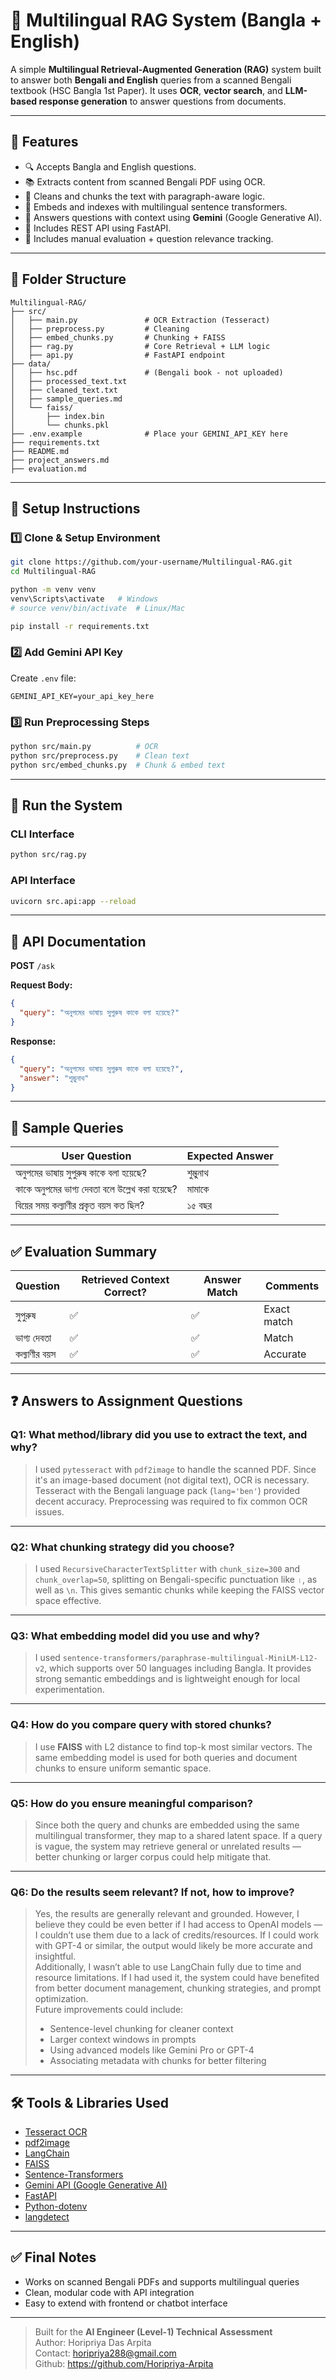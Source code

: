 # 🤖 Multilingual RAG System (Bangla + English)

A simple **Multilingual Retrieval-Augmented Generation (RAG)** system built to answer both **Bengali and English** queries from a scanned Bengali textbook (HSC Bangla 1st Paper). It uses **OCR**, **vector search**, and **LLM-based response generation** to answer questions from documents.

---

## 📌 Features

- 🔍 Accepts Bangla and English questions.
- 📚 Extracts content from scanned Bengali PDF using OCR.
- 🧹 Cleans and chunks the text with paragraph-aware logic.
- 🧠 Embeds and indexes with multilingual sentence transformers.
- 🤖 Answers questions with context using **Gemini** (Google Generative AI).
- 🔗 Includes REST API using FastAPI.
- 🧪 Includes manual evaluation + question relevance tracking.

---

## 📁 Folder Structure

```
Multilingual-RAG/
├── src/
│   ├── main.py               # OCR Extraction (Tesseract)
│   ├── preprocess.py         # Cleaning
│   ├── embed_chunks.py       # Chunking + FAISS
│   ├── rag.py                # Core Retrieval + LLM logic
│   ├── api.py                # FastAPI endpoint
├── data/
│   ├── hsc.pdf               # (Bengali book - not uploaded)
│   ├── processed_text.txt
│   ├── cleaned_text.txt
│   ├── sample_queries.md
│   └── faiss/
│       ├── index.bin
│       └── chunks.pkl
├── .env.example              # Place your GEMINI_API_KEY here
├── requirements.txt
├── README.md
├── project_answers.md
├── evaluation.md
```

---

## 🚀 Setup Instructions

### 1️⃣ Clone & Setup Environment

```bash
git clone https://github.com/your-username/Multilingual-RAG.git
cd Multilingual-RAG

python -m venv venv
venv\Scripts\activate   # Windows
# source venv/bin/activate  # Linux/Mac

pip install -r requirements.txt
```

### 2️⃣ Add Gemini API Key

Create `.env` file:

```env
GEMINI_API_KEY=your_api_key_here
```

### 3️⃣ Run Preprocessing Steps

```bash
python src/main.py          # OCR
python src/preprocess.py    # Clean text
python src/embed_chunks.py  # Chunk & embed text
```

---

## 🧪 Run the System

### CLI Interface
```bash
python src/rag.py
```

### API Interface
```bash
uvicorn src.api:app --reload
```

---

## 🔗 API Documentation

**POST** `/ask`

**Request Body:**
```json
{
  "query": "অনুপমের ভাষায় সুপুরুষ কাকে বলা হয়েছে?"
}
```

**Response:**
```json
{
  "query": "অনুপমের ভাষায় সুপুরুষ কাকে বলা হয়েছে?",
  "answer": "শুম্ভুনাথ"
}
```

---

## 📝 Sample Queries

| User Question | Expected Answer |
|---------------|-----------------|
| অনুপমের ভাষায় সুপুরুষ কাকে বলা হয়েছে? | শুম্ভুনাথ |
| কাকে অনুপমের ভাগ্য দেবতা বলে উল্লেখ করা হয়েছে? | মামাকে |
| বিয়ের সময় কল্যাণীর প্রকৃত বয়স কত ছিল? | ১৫ বছর |

---

## ✅ Evaluation Summary

| Question | Retrieved Context Correct? | Answer Match | Comments |
|----------|----------------------------|--------------|----------|
| সুপুরুষ | ✅ | ✅ | Exact match |
| ভাগ্য দেবতা | ✅ | ✅ | Match |
| কল্যাণীর বয়স | ✅ | ✅ | Accurate |

---

## ❓ Answers to Assignment Questions

### Q1: What method/library did you use to extract the text, and why?

> I used `pytesseract` with `pdf2image` to handle the scanned PDF. Since it's an image-based document (not digital text), OCR is necessary. Tesseract with the Bengali language pack (`lang='ben'`) provided decent accuracy. Preprocessing was required to fix common OCR issues.

---

### Q2: What chunking strategy did you choose?

> I used `RecursiveCharacterTextSplitter` with `chunk_size=300` and `chunk_overlap=50`, splitting on Bengali-specific punctuation like `।`, as well as `\n`. This gives semantic chunks while keeping the FAISS vector space effective.

---

### Q3: What embedding model did you use and why?

> I used `sentence-transformers/paraphrase-multilingual-MiniLM-L12-v2`, which supports over 50 languages including Bangla. It provides strong semantic embeddings and is lightweight enough for local experimentation.

---

### Q4: How do you compare query with stored chunks?

> I use **FAISS** with L2 distance to find top-k most similar vectors. The same embedding model is used for both queries and document chunks to ensure uniform semantic space.

---

### Q5: How do you ensure meaningful comparison?

> Since both the query and chunks are embedded using the same multilingual transformer, they map to a shared latent space. If a query is vague, the system may retrieve general or unrelated results — better chunking or larger corpus could help mitigate that.

---

### Q6: Do the results seem relevant? If not, how to improve?

> Yes, the results are generally relevant and grounded. However, I believe they could be even better if I had access to OpenAI models — I couldn’t use them due to a lack of credits/resources. If I could work with GPT-4 or similar, the output would likely be more accurate and insightful.  
Additionally, I wasn’t able to use LangChain fully due to time and resource limitations. If I had used it, the system could have benefited from better document management, chunking strategies, and prompt optimization.  
Future improvements could include:
> - Sentence-level chunking for cleaner context
> - Larger context windows in prompts  
> - Using advanced models like Gemini Pro or GPT-4 
> - Associating metadata with chunks for better filtering 

---

## 🛠️ Tools & Libraries Used

- [Tesseract OCR](https://github.com/tesseract-ocr/tesseract)
- [pdf2image](https://pypi.org/project/pdf2image/)
- [LangChain](https://www.langchain.com/)
- [FAISS](https://github.com/facebookresearch/faiss)
- [Sentence-Transformers](https://www.sbert.net/)
- [Gemini API (Google Generative AI)](https://ai.google.dev/)
- [FastAPI](https://fastapi.tiangolo.com/)
- [Python-dotenv](https://pypi.org/project/python-dotenv/)
- [langdetect](https://pypi.org/project/langdetect/)

---

## ✅ Final Notes

- Works on scanned Bengali PDFs and supports multilingual queries
- Clean, modular code with API integration
- Easy to extend with frontend or chatbot interface

---

> Built for the **AI Engineer (Level-1) Technical Assessment**  
> Author: Horipriya Das Arpita   
> Contact: horipriya288@gmail.com  
> Github: https://github.com/Horipriya-Arpita  
